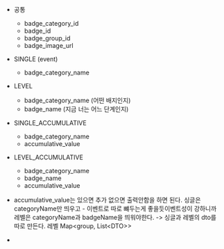 - 공통
	- badge_category_id
	- badge_id
	- badge_group_id
	- badge_image_url

- SINGLE (event)
	- badge_category_name

- LEVEL
	- badge_category_name (어떤 배지인지)
	- badge_name (지금 너는 어느 단계인지)

- SINGLE_ACCUMULATIVE
	- badge_category_name
	- accumulative_value

- LEVEL_ACCUMULATIVE
	- badge_category_name
	- badge_name
	- accumulative_value

- accumulative_value는 있으면 추가 없으면 출력안함을 하면 된다.
싱글은 categoryName만 띄우고 - 이벤트로 따로 뺴두는게 좋을듯이벤트성이 강하니까
레벨은 categoryName과 badgeName을 띄워야한다.
-> 싱글과 레벨의 dto를 따로 만든다.
레벨 Map\<group, List\<DTO>>
-
